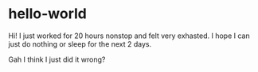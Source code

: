 # hello-world





Hi! I just worked for 20 hours nonstop and felt very exhasted. 
I hope I can just do nothing or sleep for the next 2 days.


Gah I think I just did it wrong?
